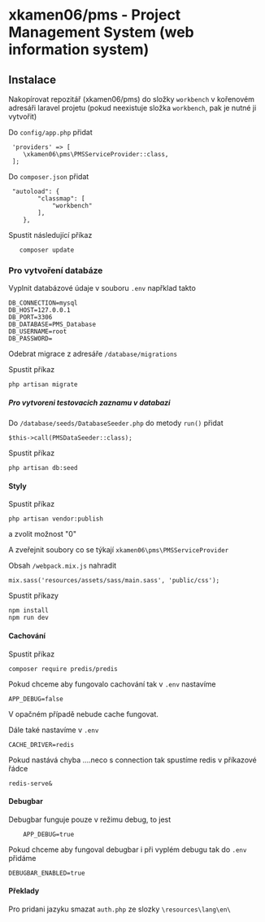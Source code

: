 # xkamen06/pms - Project Management System (web information system)

## Instalace

Nakopírovat repozitář (xkamen06/pms) do složky `workbench` v kořenovém adresáři
laravel projetu (pokud neexistuje složka `workbench`, pak je nutné ji vytvořit)

Do `config/app.php` přidat 

     'providers' => [
        \xkamen06\pms\PMSServiceProvider::class,
     ];

Do `composer.json` přidat 
     
     "autoload": {
            "classmap": [
                "workbench"
            ],
        },
       
Spustit následující příkaz 
       
       composer update
   
   
### Pro vytvoření databáze 

Vyplnit databázové údaje v souboru `.env` napřklad takto

    DB_CONNECTION=mysql
    DB_HOST=127.0.0.1
    DB_PORT=3306
    DB_DATABASE=PMS_Database
    DB_USERNAME=root
    DB_PASSWORD=

Odebrat migrace z adresáře `/database/migrations`

Spustit příkaz 
    
    php artisan migrate
    
##### Pro vytvoreni testovacich zaznamu v databazi 

Do `/database/seeds/DatabaseSeeder.php` do metody `run()` přidat 

    $this->call(PMSDataSeeder::class); 

Spustit příkaz 
    
    php artisan db:seed

#### Styly 

Spustit příkaz 

    php artisan vendor:publish
    
a zvolit možnost "0"    
    
A zveřejnit soubory co se týkají `xkamen06\pms\PMSServiceProvider`

Obsah `/webpack.mix.js` nahradit 

    mix.sass('resources/assets/sass/main.sass', 'public/css');

Spustit příkazy 

    npm install
    npm run dev 
    
    
#### Cachování 

Spustit příkaz 

    composer require predis/predis
    
Pokud chceme aby fungovalo cachování tak v `.env` nastavíme 

    APP_DEBUG=false

V opačném případě nebude cache fungovat.

Dále také nastavíme v `.env` 

    CACHE_DRIVER=redis

Pokud nastává chyba ....neco s connection tak spustíme redis v příkazové řádce

    redis-serve&

#### Debugbar
Debugbar funguje pouze v režimu debug, to jest 
    
        APP_DEBUG=true

Pokud chceme aby fungoval debugbar i při vyplém debugu tak do `.env` 
přidáme
 
    DEBUGBAR_ENABLED=true

#### Překlady

Pro pridani jazyku smazat `auth.php` ze slozky `\resources\lang\en\`
     